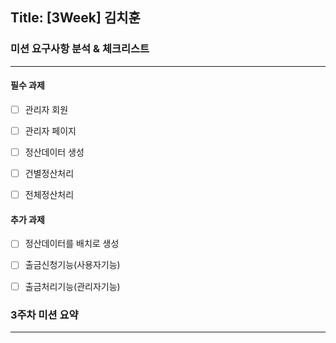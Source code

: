 ## Title: [3Week] 김치훈

### 미션 요구사항 분석 & 체크리스트

------

#### 필수 과제

- [ ] 관리자 회원
- [ ] 관리자 페이지
- [ ] 정산데이터 생성
- [ ] 건별정산처리
- [ ] 전체정산처리



#### 추가 과제

- [ ] 정산데이터를 배치로 생성

- [ ] 출금신청기능(사용자기능)

- [ ] 출금처리기능(관리자기능)

  

### 3주차 미션 요약

------
